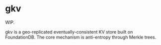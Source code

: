 # gkv

WIP.

gkv is a geo-replicated eventually-consistent KV store built on FoundationDB. The core mechanism is anti-entropy through Merkle trees.
